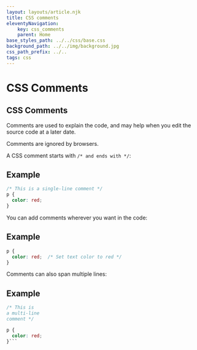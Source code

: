 ```yaml
---
layout: layouts/article.njk
title: CSS comments
eleventyNavigation:
    key: css_comments
    parent: Home
base_styles_path: ../../css/base.css
background_path: ../../img/background.jpg
css_path_prefix: ../..
tags: css
---
```

# CSS Comments
## CSS Comments
Comments are used to explain the code, and may help when you edit the source code at a later date.

Comments are ignored by browsers.

A CSS comment starts with `/* and ends with */`:

## Example
```css
/* This is a single-line comment */
p {
  color: red;
}
```
You can add comments wherever you want in the code:

## Example
```css
p {
  color: red;  /* Set text color to red */
}
```
Comments can also span multiple lines: 

## Example
```css
/* This is
a multi-line
comment */

p {
  color: red;
}```